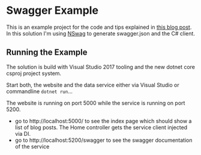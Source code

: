 # Swagger Example

This is an example project for the code and tips explained in [this blog post](http://michaco.net/blog/TipsForUsingSwaggerAndAutorestInAspNetCoreMvcServices).
In this solution I'm using [NSwag](https://github.com/NSwag/NSwag) to generate swagger.json and the C# client.

## Running the Example
The solution is build with Visual Studio 2017 tooling and the new dotnet core csproj project system.

Start both, the website and the data service either via Visual Studio or commandline `dotnet run`...

The website is running on port 5000 while the service is running on port 5200.

* go to http://localhost:5000/ to see the index page which should show a list of blog posts. 
  The Home controller gets the service client injected via DI.
* go to http://localhost:5200/swagger to see the swagger documentation of the service
